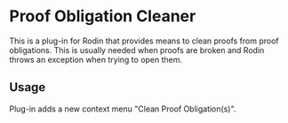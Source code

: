 # Proof Obligation Cleaner

This is a plug-in for Rodin that provides means to clean proofs from proof obligations.
This is usually needed when proofs are broken and Rodin throws an exception when trying to open them.

## Usage

Plug-in adds a new context menu "Clean Proof Obligation(s)".

